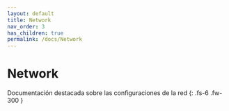 ```yaml
---
layout: default
title: Network
nav_order: 3
has_children: true
permalink: /docs/Network
---
```


# Network
Documentación destacada sobre las configuraciones de la red
{: .fs-6 .fw-300 }
